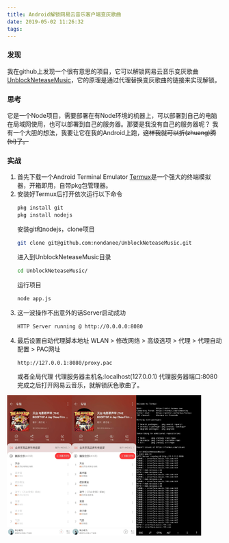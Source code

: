 ```yaml
---
title: Android解锁网易云音乐客户端变灰歌曲
date: 2019-05-02 11:26:32
tags:
---
```

### 发现
我在github上发现一个很有意思的项目，它可以解锁网易云音乐变灰歌曲[UnblockNeteaseMusic](https://github.com/nondanee/UnblockNeteaseMusic)，它的原理是通过代理替换变灰歌曲的链接来实现解锁。
### 思考
它是一个Node项目，需要部署在有Node环境的机器上，可以部署到自己的电脑在局域网使用，也可以部署到自己的服务器。那要是我没有自己的服务器呢？
我有一个大胆的想法，我要让它在我的Android上跑，<del>这样我就可以折(zhuang)腾(bi)了。</del>
### 实战
1. 首先下载一个Android Terminal Emulator
	[Termux](https://www.lanzous.com/i3vmj6b)是一个强大的终端模拟器，开箱即用，自带pkg包管理器。
2. 安装好Termux后打开依次运行以下命令
	```bash
	pkg install git 
	pkg install nodejs
	```
	安装git和nodejs，clone项目
	```bash
	git clone git@github.com:nondanee/UnblockNeteaseMusic.git
	```
	进入到UnblockNeteaseMusic目录
	```bash
	cd UnblockNeteaseMusic/
	```
	运行项目
	```bash
	node app.js
	```
3. 这一波操作不出意外的话Server启动成功
	```bash
	HTTP Server running @ http://0.0.0.0:8080
	```
4. 最后设置自动代理脚本地址
	WLAN > 修改网络 > 高级选项 > 代理 > 代理自动配置 > PAC网址
	```bash
	http://127.0.0.1:8080/proxy.pac
	```
	或者全局代理
	代理服务器主机名:localhost(127.0.0.1)
	代理服务器端口:8080
完成之后打开网易云音乐，就解锁灰色歌曲了。

![](/assets/20190502001.png)![](/assets/20190502002.png)![](/assets/20190502003.png)

<style type="text/css">
   img {
    		width: 30%;
        display: inline-block;
        text-align: center;
    }
</style>


